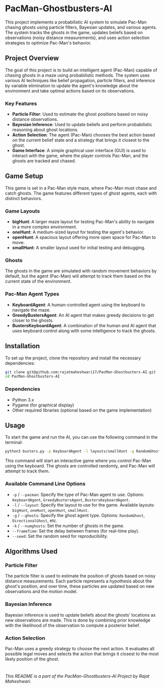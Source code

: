 ﻿
# PacMan-Ghostbusters-AI

This project implements a probabilistic AI system to simulate Pac-Man chasing ghosts using particle filters, Bayesian updates, and various agents. The system tracks the ghosts in the game, updates beliefs based on observations (noisy distance measurements), and uses action selection strategies to optimize Pac-Man's behavior.

## Project Overview

The goal of this project is to build an intelligent agent (Pac-Man) capable of chasing ghosts in a maze using probabilistic methods. The system uses various AI techniques like belief propagation, particle filters, and inference by variable elimination to update the agent's knowledge about the environment and take optimal actions based on its observations.

### Key Features

- **Particle Filter**: Used to estimate the ghost positions based on noisy distance observations.
- **Bayesian Inference**: Used to update beliefs and perform probabilistic reasoning about ghost locations.
- **Action Selection**: The agent (Pac-Man) chooses the best action based on the current belief state and a strategy that brings it closest to the ghost.
- **Game Interface**: A simple graphical user interface (GUI) is used to interact with the game, where the player controls Pac-Man, and the ghosts are tracked and chased.

## Game Setup

This game is set in a Pac-Man style maze, where Pac-Man must chase and catch ghosts. The game features different types of ghost agents, each with distinct behaviors.

### Game Layouts

- **bigHunt**: A larger maze layout for testing Pac-Man's ability to navigate in a more complex environment.
- **oneHunt**: A medium-sized layout for testing the agent's behavior.
- **openHunt**: A spacious layout offering more open space for Pac-Man to move.
- **smallHunt**: A smaller layout used for initial testing and debugging.

### Ghosts

The ghosts in the game are simulated with random movement behaviors by default, but the agent (Pac-Man) will attempt to track them based on the current state of the environment.

### Pac-Man Agent Types

- **KeyboardAgent**: A human-controlled agent using the keyboard to navigate the maze.
- **GreedyBustersAgent**: An AI agent that makes greedy decisions to get closer to the ghosts.
- **BustersKeyboardAgent**: A combination of the human and AI agent that uses keyboard control along with some intelligence to track the ghosts.

## Installation

To set up the project, clone the repository and install the necessary dependencies:

```bash
git clone git@github.com:rajatmaheshwari17/PacMan-Ghostbusters-AI.git
cd PacMan-Ghostbusters-AI

```

### Dependencies

-   Python 3.x
-   Pygame (for graphical display)
-   Other required libraries (optional based on the game implementation)




## Usage

To start the game and run the AI, you can use the following command in the terminal:

```bash
python3 busters.py -p KeyboardAgent -l layouts/smallHunt -g RandomGhost

```

This command will start an interactive game where you control Pac-Man using the keyboard. The ghosts are controlled randomly, and Pac-Man will attempt to track them.

### Available Command Line Options

-   `-p` / `--pacman`: Specify the type of Pac-Man agent to use. Options: `KeyboardAgent`, `GreedyBustersAgent`, `BustersKeyboardAgent`.
-   `-l` / `--layout`: Specify the layout to use for the game. Available layouts: `bigHunt`, `oneHunt`, `openHunt`, `smallHunt`.
-   `-g` / `--ghosts`: Specify the ghost agent type. Options: `RandomGhost`, `DirectionalGhost`, etc.
-   `-k` / `--numghosts`: Set the number of ghosts in the game.
-   `--frameTime`: Set the delay between frames (for real-time play).
-   `--seed`: Set the random seed for reproducibility.

## Algorithms Used

### Particle Filter

The particle filter is used to estimate the position of ghosts based on noisy distance measurements. Each particle represents a hypothesis about the ghost's position, and over time, these particles are updated based on new observations and the motion model.

### Bayesian Inference

Bayesian inference is used to update beliefs about the ghosts’ locations as new observations are made. This is done by combining prior knowledge with the likelihood of the observation to compute a posterior belief.

### Action Selection

Pac-Man uses a greedy strategy to choose the next action. It evaluates all possible legal moves and selects the action that brings it closest to the most likely position of the ghost.

#


_This README is a part of the PacMan-Ghostbusters-AI Project by Rajat Maheshwari._
